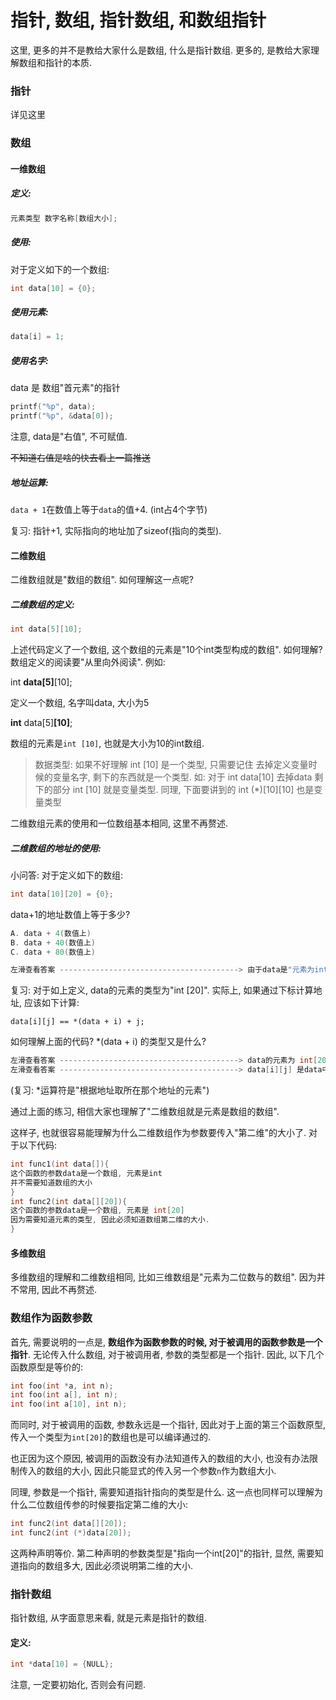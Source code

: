 # 指针, 数组, 指针数组, 和数组指针

这里, 更多的并不是教给大家什么是数组, 什么是指针数组. 更多的, 是教给大家理解数组和指针的本质.

### 指针

详见这里

### 数组

#### 一维数组

##### 定义:
```cpp
元素类型 数字名称[数组大小];
```

##### 使用:
对于定义如下的一个数组:
```cpp
int data[10] = {0};
```

##### 使用元素:

```cpp
data[i] = 1;
```

##### 使用名字:
data 是 数组"首元素"的指针
```cpp
printf("%p", data);
printf("%p", &data[0]);
```

注意, data是"右值", 不可赋值.

~~不知道右值是啥的快去看上一篇推送~~

##### 地址运算:
```data + 1```在数值上等于`data`的值+4. (int占4个字节)

复习: 指针+1, 实际指向的地址加了sizeof(指向的类型).

#### 二维数组

二维数组就是"数组的数组". 如何理解这一点呢?

##### 二维数组的定义:
```cpp
int data[5][10];
```
上述代码定义了一个数组, 这个数组的元素是"10个int类型构成的数组". 如何理解? 数组定义的阅读要"从里向外阅读". 例如:

int **data[5]**[10];

定义一个数组, 名字叫data, 大小为5

**int** data[5]**[10]**;

数组的元素是`int [10]`, 也就是大小为10的int数组.

> 数据类型: 如果不好理解 int [10] 是一个类型, 只需要记住 去掉定义变量时候的变量名字, 剩下的东西就是一个类型. 如:
> 对于 int data[10] 去掉data 剩下的部分 int [10] 就是变量类型.
> 同理, 下面要讲到的 int (*)[10][10] 也是变量类型

二维数组元素的使用和一位数组基本相同, 这里不再赘述.

##### 二维数组的地址的使用: 

小问答: 对于定义如下的数组:

```cpp
int data[10][20] = {0};
```

data+1的地址数值上等于多少?

```cpp
A. data + 4(数值上)
B. data + 40(数值上)
C. data + 80(数值上)

左滑查看答案 ----------------------------------------> 由于data是"元素为int [20]"的数组, 所以`sizeof(data的元素)`是 `20*4 = 80`, 所以data+1的地址数值上等于`data + 80`.
```

复习: 对于如上定义, data的元素的类型为"int [20]". 实际上, 如果通过下标计算地址, 应该如下计算:

```
data[i][j] == *(data + i) + j;
```

如何理解上面的代码? *(data + i) 的类型又是什么?

```cpp
左滑查看答案 ----------------------------------------> data的元素为 int[20], 因此 *(data + i) 是 data数组的第i个元素, 也就是第i个大小为20的int数组.
左滑查看答案 ----------------------------------------> data[i][j] 是data中的第i个元素的第j个元素. (data的第i个元素是一个一维数组.)
```

(复习: *运算符是"根据地址取所在那个地址的元素")

通过上面的练习, 相信大家也理解了"二维数组就是元素是数组的数组". 

这样子, 也就很容易能理解为什么二维数组作为参数要传入"第二维"的大小了. 对于以下代码:

```cpp
int func1(int data[]){
这个函数的参数data是一个数组, 元素是int
并不需要知道数组的大小
}
int func2(int data[][20]){
这个函数的参数data是一个数组, 元素是 int[20]
因为需要知道元素的类型, 因此必须知道数组第二维的大小.
}
```

#### 多维数组

多维数组的理解和二维数组相同, 比如三维数组是"元素为二位数与的数组". 因为并不常用, 因此不再赘述.

### 数组作为函数参数

首先, 需要说明的一点是, **数组作为函数参数的时候, 对于被调用的函数参数是一个指针**. 无论传入什么数组, 对于被调用者, 参数的类型都是一个指针. 因此, 以下几个函数原型是等价的:
```cpp
int foo(int *a, int n);
int foo(int a[], int n);
int foo(int a[10], int n);
```
而同时, 对于被调用的函数, 参数永远是一个指针, 因此对于上面的第三个函数原型, 传入一个类型为`int[20]`的数组也是可以编译通过的.

也正因为这个原因, 被调用的函数没有办法知道传入的数组的大小, 也没有办法限制传入的数组的大小, 因此只能显式的传入另一个参数`n`作为数组大小.

同理, 参数是一个指针, 需要知道指针指向的类型是什么. 这一点也同样可以理解为什么二位数组传参的时候要指定第二维的大小:
```cpp
int func2(int data[][20]);
int func2(int (*)data[20]);
```
这两种声明等价. 第二种声明的参数类型是"指向一个int[20]"的指针, 显然, 需要知道指向的数组多大, 因此必须说明第二维的大小.

### 指针数组

指针数组, 从字面意思来看, 就是元素是指针的数组.

#### 定义:
```cpp
int *data[10] = {NULL};
```
注意, 一定要初始化, 否则会有问题.

